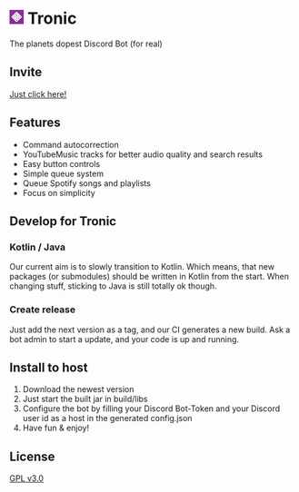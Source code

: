 # <img src="design/tronic%20logo%20small.png" style="width: 25px"> Tronic 
The planets dopest Discord Bot
(for real)


## Invite
[Just click here!](https://discordapp.com/oauth2/authorize?scope=bot&client_id=554803884439240705&permissions=8)

## Features
- Command autocorrection
- YouTubeMusic tracks for better audio quality and search results
- Easy button controls
- Simple queue system
- Queue Spotify songs and playlists
- Focus on simplicity

## Develop for Tronic
### Kotlin / Java
Our current aim is to slowly transition to Kotlin. Which means, that new packages (or submodules) should be written in Kotlin from the start. When changing stuff, sticking to Java is still totally ok though.

### Create release
Just add the next version as a tag, and our CI generates a new build.
Ask a bot admin to start a update, and your code is up and running.

## Install to host
1.  Download the newest version
2.  Just start the built jar in build/libs
3.  Configure the bot by filling your Discord Bot-Token and your Discord user id as a host in the generated config.json
4.  Have fun & enjoy!

## License
[GPL v3.0](LICENSE.md)
